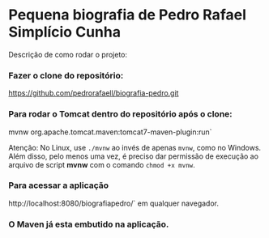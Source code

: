 # Pequena biografia de Pedro Rafael Simplício Cunha

Descrição de como rodar o projeto: 

### Fazer o clone do repositório:

https://github.com/pedrorafaell/biografia-pedro.git

### Para rodar o Tomcat dentro do repositório após o clone:

mvnw org.apache.tomcat.maven:tomcat7-maven-plugin:run`

Atenção: No Linux, use `./mvnw` ao invés de apenas `mvnw`, como no Windows. Além disso, pelo menos uma vez, é preciso dar permissão de execução ao arquivo de script **mvnw** com o comando `chmod +x mvnw`.

### Para acessar a aplicação

http://localhost:8080/biografiapedro/` em qualquer navegador.

### O Maven já esta embutido na aplicação.
